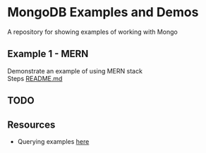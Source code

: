# MongoDB Examples and Demos
A repository for showing examples of working with Mongo



## Example 1 - MERN
Demonstrate an example of using MERN stack  
Steps [README.md](./01_mern/README.md)  


## TODO

## Resources
* Querying examples [here](https://github.com/chrisguest75/docker_build_examples/tree/master/45_docker_scan_process_mongo)
